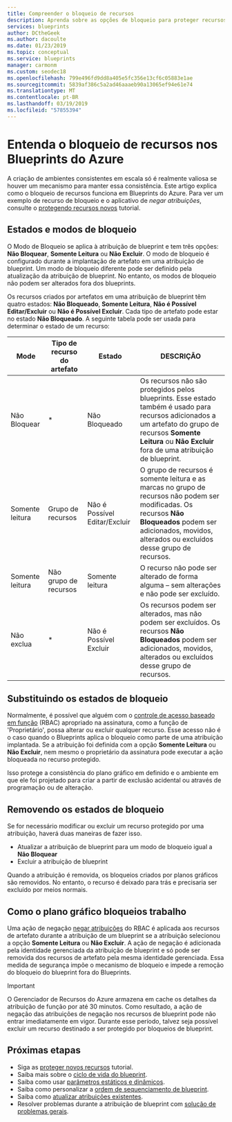 ```yaml
---
title: Compreender o bloqueio de recursos
description: Aprenda sobre as opções de bloqueio para proteger recursos ao atribuir um blueprint.
services: blueprints
author: DCtheGeek
ms.author: dacoulte
ms.date: 01/23/2019
ms.topic: conceptual
ms.service: blueprints
manager: carmonm
ms.custom: seodec18
ms.openlocfilehash: 799e496fd9dd8a405e5fc356e13cf6c05883e1ae
ms.sourcegitcommit: 5839af386c5a2ad46aaaeb90a13065ef94e61e74
ms.translationtype: MT
ms.contentlocale: pt-BR
ms.lasthandoff: 03/19/2019
ms.locfileid: "57855394"
---
```

# <a name="understand-resource-locking-in-azure-blueprints"></a>Entenda o bloqueio de recursos nos Blueprints do Azure

A criação de ambientes consistentes em escala só é realmente valiosa se houver um mecanismo para manter essa consistência. Este artigo explica como o bloqueio de recursos funciona em Blueprints do Azure. Para ver um exemplo de recurso de bloqueio e o aplicativo de _negar atribuições_, consulte o [protegendo recursos novos](../tutorials/protect-new-resources.md) tutorial.

## <a name="locking-modes-and-states"></a>Estados e modos de bloqueio

O Modo de Bloqueio se aplica à atribuição de blueprint e tem três opções: **Não Bloquear**, **Somente Leitura** ou **Não Excluir**. O modo de bloqueio é configurado durante a implantação de artefato em uma atribuição de blueprint. Um modo de bloqueio diferente pode ser definido pela atualização da atribuição de blueprint.
No entanto, os modos de bloqueio não podem ser alterados fora dos blueprints.

Os recursos criados por artefatos em uma atribuição de blueprint têm quatro estados: **Não Bloqueado**, **Somente Leitura**, **Não é Possível Editar/Excluir** ou **Não é Possível Excluir**. Cada tipo de artefato pode estar no estado **Não Bloqueado**. A seguinte tabela pode ser usada para determinar o estado de um recurso:

|Mode|Tipo de recurso do artefato|Estado|DESCRIÇÃO|
|-|-|-|-|
|Não Bloquear|*|Não Bloqueado|Os recursos não são protegidos pelos blueprints. Esse estado também é usado para recursos adicionados a um artefato do grupo de recursos **Somente Leitura** ou **Não Excluir** fora de uma atribuição de blueprint.|
|Somente leitura|Grupo de recursos|Não é Possível Editar/Excluir|O grupo de recursos é somente leitura e as marcas no grupo de recursos não podem ser modificadas. Os recursos **Não Bloqueados** podem ser adicionados, movidos, alterados ou excluídos desse grupo de recursos.|
|Somente leitura|Não grupo de recursos|Somente leitura|O recurso não pode ser alterado de forma alguma – sem alterações e não pode ser excluído.|
|Não exclua|*|Não é Possível Excluir|Os recursos podem ser alterados, mas não podem ser excluídos. Os recursos **Não Bloqueados** podem ser adicionados, movidos, alterados ou excluídos desse grupo de recursos.|

## <a name="overriding-locking-states"></a>Substituindo os estados de bloqueio

Normalmente, é possível que alguém com o [controle de acesso baseado em função](../../../role-based-access-control/overview.md) (RBAC) apropriado na assinatura, como a função de 'Proprietário', possa alterar ou excluir qualquer recurso. Esse acesso não é o caso quando o Blueprints aplica o bloqueio como parte de uma atribuição implantada. Se a atribuição foi definida com a opção **Somente Leitura** ou **Não Excluir**, nem mesmo o proprietário da assinatura pode executar a ação bloqueada no recurso protegido.

Isso protege a consistência do plano gráfico em definido e o ambiente em que ele foi projetado para criar a partir de exclusão acidental ou através de programação ou de alteração.

## <a name="removing-locking-states"></a>Removendo os estados de bloqueio

Se for necessário modificar ou excluir um recurso protegido por uma atribuição, haverá duas maneiras de fazer isso.

- Atualizar a atribuição de blueprint para um modo de bloqueio igual a **Não Bloquear**
- Excluir a atribuição de blueprint

Quando a atribuição é removida, os bloqueios criados por planos gráficos são removidos. No entanto, o recurso é deixado para trás e precisaria ser excluído por meios normais.

## <a name="how-blueprint-locks-work"></a>Como o plano gráfico bloqueios trabalho

Uma ação de negação [negar atribuições](../../../role-based-access-control/deny-assignments.md) do RBAC é aplicada aos recursos de artefato durante a atribuição de um blueprint se a atribuição selecionou a opção **Somente Leitura** ou **Não Excluir**. A ação de negação é adicionada pela identidade gerenciada da atribuição de blueprint e só pode ser removida dos recursos de artefato pela mesma identidade gerenciada. Essa medida de segurança impõe o mecanismo de bloqueio e impede a remoção do bloqueio do blueprint fora do Blueprints.

> [!IMPORTANT]
> O Gerenciador de Recursos do Azure armazena em cache os detalhes da atribuição de função por até 30 minutos. Como resultado, a ação de negação das atribuições de negação nos recursos de blueprint pode não entrar imediatamente em vigor. Durante esse período, talvez seja possível excluir um recurso destinado a ser protegido por bloqueios de blueprint.

## <a name="next-steps"></a>Próximas etapas

- Siga as [proteger novos recursos](../tutorials/protect-new-resources.md) tutorial.
- Saiba mais sobre o [ciclo de vida do blueprint](lifecycle.md).
- Saiba como usar [parâmetros estáticos e dinâmicos](parameters.md).
- Saiba como personalizar a [ordem de sequenciamento de blueprint](sequencing-order.md).
- Saiba como [atualizar atribuições existentes](../how-to/update-existing-assignments.md).
- Resolver problemas durante a atribuição de blueprint com [solução de problemas gerais](../troubleshoot/general.md).